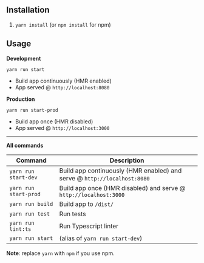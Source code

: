 ## Installation

1. `yarn install` (or `npm install` for npm)

## Usage
**Development**

`yarn run start`
* Build app continuously (HMR enabled)
* App served @ `http://localhost:8080`

**Production**

`yarn run start-prod`

* Build app once (HMR disabled)
* App served @ `http://localhost:3000`

---

**All commands**

Command | Description
--- | ---
`yarn run start-dev` | Build app continuously (HMR enabled) and serve @ `http://localhost:8080`
`yarn run start-prod` | Build app once (HMR disabled) and serve @ `http://localhost:3000`
`yarn run build` | Build app to `/dist/`
`yarn run test` | Run tests
`yarn run lint:ts` | Run Typescript linter
`yarn run start` | (alias of `yarn run start-dev`)

**Note**: replace `yarn` with `npm` if you use npm.